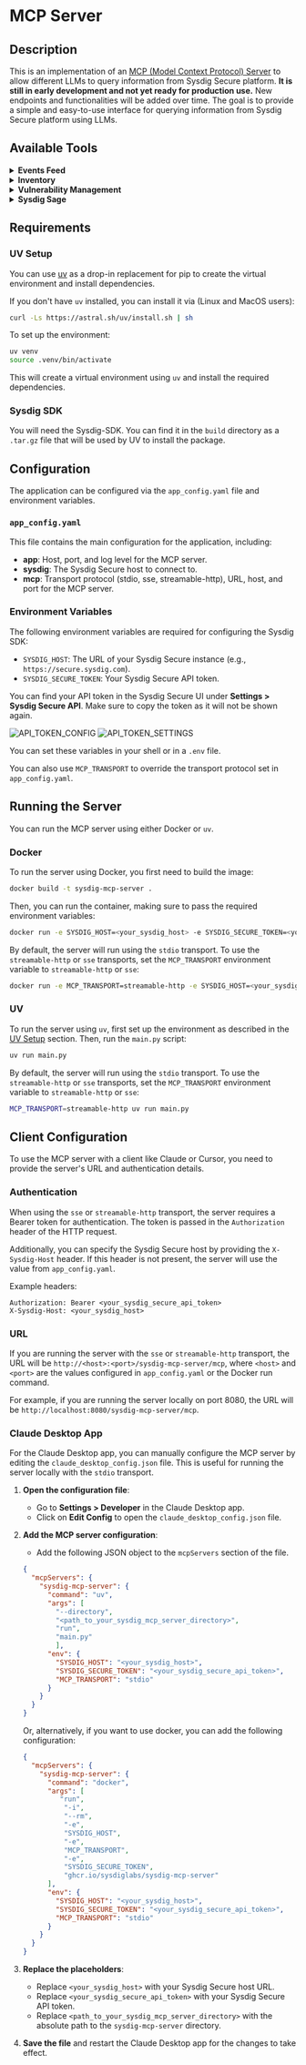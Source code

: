 # MCP Server

## Description

This is an implementation of an [MCP (Model Context Protocol) Server](https://modelcontextprotocol.io/quickstart/server) to allow different LLMs to query information from Sysdig Secure platform. **It is still in early development and not yet ready for production use.** New endpoints and functionalities will be added over time. The goal is to provide a simple and easy-to-use interface for querying information from Sysdig Secure platform using LLMs.

## Available Tools

<details>
<summary><strong>Events Feed</strong></summary>

| Tool Name | Description | Sample Prompt |
|-----------|-------------|----------------|
| `get_event_info` | Retrieve detailed information for a specific security event by its ID | "Get full details for event ID 123abc" |
| `list_runtime_events` | List runtime security events with optional filters | "Show me high severity events from the last 2 hours in cluster1" |
| `get_event_process_tree` | Retrieve the process tree for a specific event (if available) | "Get the process tree for event ID abc123" |

</details>

<details>
<summary><strong>Inventory</strong></summary>

| Tool Name | Description | Sample Prompt |
|-----------|-------------|----------------|
| `list_resources` | List inventory resources using filters (e.g., platform or category) | "List all exposed IAM resources in AWS" |
| `get_resource` | Get detailed information about an inventory resource by its hash | "Get inventory details for hash abc123" |

</details>

<details>
<summary><strong>Vulnerability Management</strong></summary>

| Tool Name | Description | Sample Prompt |
|-----------|-------------|----------------|
| `list_runtime_vulnerabilities` | List runtime vulnerability scan results with filtering | "List running vulnerabilities in cluster1 sorted by severity" |
| `list_accepted_risks` | List all accepted vulnerability risks | "Show me all accepted risks related to nginx containers" |
| `get_accepted_risk` | Retrieve a specific accepted risk by ID | "Get details for accepted risk id abc123" |
| `list_registry_scan_results` | List scan results for container registries | "List failed scans from harbor registry" |
| `get_vulnerability_policy_by_id` | Get a specific vulnerability policy by ID | "Show policy ID 42" |
| `list_vulnerability_policies` | List all vulnerability policies | "List all vulnerability policies for pipeline stage" |
| `list_pipeline_scan_results` | List CI pipeline scan results | "Show me pipeline scans that failed for ubuntu images" |
| `get_scan_result` | Retrieve detailed scan results by scan ID | "Get results for scan ID 456def" |

</details>

<details>
<summary><strong>Sysdig Sage</strong></summary>

| Tool Name | Description | Sample Prompt |
|-----------|-------------|----------------|
| `sysdig_sysql_sage_query` | Generate and run a SysQL query using natural language | "List top 10 pods by memory usage in the last hour" |

</details>

## Requirements

### UV Setup

You can use [uv](https://github.com/astral-sh/uv) as a drop-in replacement for pip to create the virtual environment and install dependencies.

If you don't have `uv` installed, you can install it via (Linux and MacOS users):

```bash
curl -Ls https://astral.sh/uv/install.sh | sh
```

To set up the environment:

```bash
uv venv
source .venv/bin/activate
```

This will create a virtual environment using `uv` and install the required dependencies.

### Sysdig SDK

You will need the Sysdig-SDK. You can find it in the `build` directory as a `.tar.gz` file that will be used by UV to install the package.

## Configuration

The application can be configured via the `app_config.yaml` file and environment variables.

### `app_config.yaml`

This file contains the main configuration for the application, including:

- **app**: Host, port, and log level for the MCP server.
- **sysdig**: The Sysdig Secure host to connect to.
- **mcp**: Transport protocol (stdio, sse, streamable-http), URL, host, and port for the MCP server.

### Environment Variables

The following environment variables are required for configuring the Sysdig SDK:

- `SYSDIG_HOST`: The URL of your Sysdig Secure instance (e.g., `https://secure.sysdig.com`).
- `SYSDIG_SECURE_TOKEN`: Your Sysdig Secure API token.

You can find your API token in the Sysdig Secure UI under **Settings > Sysdig Secure API**. Make sure to copy the token as it will not be shown again.

![API_TOKEN_CONFIG](./docs/assets/settings-config-token.png)
![API_TOKEN_SETTINGS](./docs/assets/api-token-copy.png)

You can set these variables in your shell or in a `.env` file.

You can also use `MCP_TRANSPORT` to override the transport protocol set in `app_config.yaml`.

## Running the Server

You can run the MCP server using either Docker or `uv`.

### Docker

To run the server using Docker, you first need to build the image:

```bash
docker build -t sysdig-mcp-server .
```

Then, you can run the container, making sure to pass the required environment variables:

```bash
docker run -e SYSDIG_HOST=<your_sysdig_host> -e SYSDIG_SECURE_TOKEN=<your_sysdig_secure_api_token> -p 8080:8080 sysdig-mcp-server
```

By default, the server will run using the `stdio` transport. To use the `streamable-http` or `sse` transports, set the `MCP_TRANSPORT` environment variable to `streamable-http` or `sse`:

```bash
docker run -e MCP_TRANSPORT=streamable-http -e SYSDIG_HOST=<your_sysdig_host> -e SYSDIG_SECURE_TOKEN=<your_sysdig_secure_api_token> -p 8080:8080 sysdig-mcp-server
```

### UV

To run the server using `uv`, first set up the environment as described in the [UV Setup](#uv-setup) section. Then, run the `main.py` script:

```bash
uv run main.py
```

By default, the server will run using the `stdio` transport. To use the `streamable-http` or `sse` transports, set the `MCP_TRANSPORT` environment variable to `streamable-http` or `sse`:

```bash
MCP_TRANSPORT=streamable-http uv run main.py
```

## Client Configuration

To use the MCP server with a client like Claude or Cursor, you need to provide the server's URL and authentication details.

### Authentication

When using the `sse` or `streamable-http` transport, the server requires a Bearer token for authentication. The token is passed in the `Authorization` header of the HTTP request.

Additionally, you can specify the Sysdig Secure host by providing the `X-Sysdig-Host` header. If this header is not present, the server will use the value from `app_config.yaml`.

Example headers:

```
Authorization: Bearer <your_sysdig_secure_api_token>
X-Sysdig-Host: <your_sysdig_host>
```

### URL

If you are running the server with the `sse` or `streamable-http` transport, the URL will be `http://<host>:<port>/sysdig-mcp-server/mcp`, where `<host>` and `<port>` are the values configured in `app_config.yaml` or the Docker run command.

For example, if you are running the server locally on port 8080, the URL will be `http://localhost:8080/sysdig-mcp-server/mcp`.

### Claude Desktop App

For the Claude Desktop app, you can manually configure the MCP server by editing the `claude_desktop_config.json` file. This is useful for running the server locally with the `stdio` transport.

1. **Open the configuration file**:
    - Go to **Settings > Developer** in the Claude Desktop app.
    - Click on **Edit Config** to open the `claude_desktop_config.json` file.

2. **Add the MCP server configuration**:
    - Add the following JSON object to the `mcpServers` section of the file.

    ```json
    {
      "mcpServers": {
        "sysdig-mcp-server": {
          "command": "uv",
          "args": [
            "--directory",
            "<path_to_your_sysdig_mcp_server_directory>",
            "run",
            "main.py"
            ],
          "env": {
            "SYSDIG_HOST": "<your_sysdig_host>",
            "SYSDIG_SECURE_TOKEN": "<your_sysdig_secure_api_token>",
            "MCP_TRANSPORT": "stdio"
          }
        }
      }
    }
    ```

    Or, alternatively, if you want to use docker, you can add the following configuration:

    ```json
    {
      "mcpServers": {
        "sysdig-mcp-server": {
          "command": "docker",
          "args": [
             "run",
              "-i",
              "--rm",
              "-e",
              "SYSDIG_HOST",
              "-e",
              "MCP_TRANSPORT",
              "-e",
              "SYSDIG_SECURE_TOKEN",
              "ghcr.io/sysdiglabs/sysdig-mcp-server"
          ],
          "env": {
            "SYSDIG_HOST": "<your_sysdig_host>",
            "SYSDIG_SECURE_TOKEN": "<your_sysdig_secure_api_token>",
            "MCP_TRANSPORT": "stdio"
          }
        }
      }
    }
    ```

3. **Replace the placeholders**:
    - Replace `<your_sysdig_host>` with your Sysdig Secure host URL.
    - Replace `<your_sysdig_secure_api_token>` with your Sysdig Secure API token.
    - Replace `<path_to_your_sysdig_mcp_server_directory>` with the absolute path to the `sysdig-mcp-server` directory.

4. **Save the file** and restart the Claude Desktop app for the changes to take effect.
